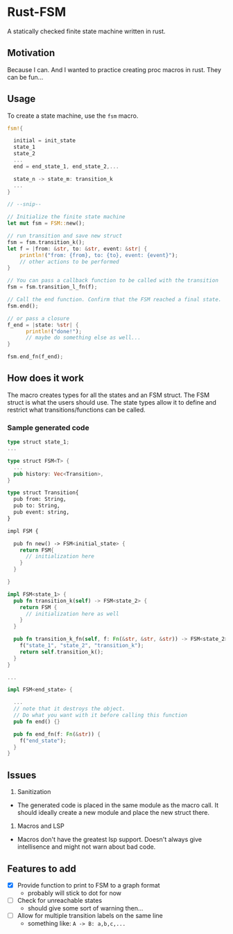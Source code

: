 # Rust-FSM

A statically checked finite state machine written in rust.

## Motivation

Because I can. And I wanted to practice creating proc macros in rust. They can be fun...

## Usage

To create a state machine, use the `fsm` macro.

```rust
fsm!{

  initial = init_state
  state_1
  state_2
  ...
  end = end_state_1, end_state_2,...

  state_n -> state_m: transition_k
  ...
}

// --snip--

// Initialize the finite state machine
let mut fsm = FSM::new();

// run transition and save new struct
fsm = fsm.transition_k();
let f = |from: &str, to: &str, event: &str| {
    println!("from: {from}, to: {to}, event: {event}");
    // other actions to be performed
}

// You can pass a callback function to be called with the transition
fsm = fsm.transition_l_fn(f);

// Call the end function. Confirm that the FSM reached a final state.
fsm.end();

// or pass a closure
f_end = |state: %str| {
      println!("done!");
      // maybe do something else as well...
}

fsm.end_fn(f_end);
```

## How does it work

The macro creates types for all the states and an FSM struct. The FSM struct is what the users should use. The state types allow it to define and restrict what transitions/functions can be called.

### Sample generated code

```rust
type struct state_1;
...

type struct FSM<T> {
  ...
  pub history: Vec<Transition>,
}

type struct Transition{
  pub from: String,
  pub to: String,
  pub event: string,
}

impl FSM {

  pub fn new() -> FSM<initial_state> {
    return FSM{
      // initialization here
    }
  }

}

impl FSM<state_1> {
  pub fn transition_k(self) -> FSM<state_2> {
    return FSM {
      // initialization here as well
    }
  }

  pub fn transition_k_fn(self, f: Fn(&str, &str, &str)) -> FSM<state_2> {
    f("state_1", "state_2", "transition_k");
    return self.transition_k();
  }
}

...

impl FSM<end_state> {

  ...
  // note that it destroys the object.
  // Do what you want with it before calling this function
  pub fn end() {}

  pub fn end_fn(f: Fn(&str)) {
    f("end_state");
  }
}
```

## Issues

1. Sanitization
 * The generated code is placed in the same module as the macro call. It should ideally create a new module and place the new struct there.
1. Macros and LSP
 * Macros don't have the greatest lsp support. Doesn't always give intellisence and might not warn about bad code.

## Features to add

 * [x] Provide function to print to FSM to a graph format
   * probably will stick to dot for now
 * [ ] Check for unreachable states
   * should give some sort of warning then...
 * [ ] Allow for multiple transition labels on the same line
   * something like: `A -> B: a,b,c,...`
